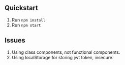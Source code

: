 ## Quickstart
1. Run `npm install`
2. Run `npm start`

## Issues
1. Using class components, not functional components.
2. Using localStorage for storing jwt token, insecure.